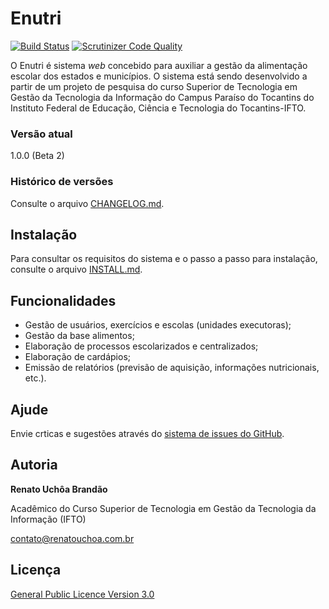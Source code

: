 # Enutri

[![Build Status](https://scrutinizer-ci.com/g/renatouchoa/enutri/badges/build.png?b=master)](https://scrutinizer-ci.com/g/renatouchoa/enutri/build-status/master)
[![Scrutinizer Code Quality](https://scrutinizer-ci.com/g/renatouchoa/enutri/badges/quality-score.png?b=master)](https://scrutinizer-ci.com/g/renatouchoa/enutri/?branch=master)

O Enutri é sistema *web* concebido para auxiliar a gestão da alimentação escolar dos estados e municípios. O sistema está sendo desenvolvido a partir de um projeto de pesquisa do curso Superior de Tecnologia em Gestão da Tecnologia da Informação do Campus Paraíso do Tocantins do Instituto Federal de Educação, Ciência e Tecnologia do Tocantins-IFTO.

### Versão atual

1.0.0 (Beta 2)

### Histórico de versões

Consulte o arquivo [CHANGELOG.md](CHANGELOG.md).

## Instalação

Para consultar os requisitos do sistema e o passo a passo para instalação, consulte o arquivo [INSTALL.md](INSTALL.md).

## Funcionalidades

* Gestão de usuários, exercícios e escolas (unidades executoras);
* Gestão da base alimentos;
* Elaboração de processos escolarizados e centralizados;
* Elaboração de cardápios;
* Emissão de relatórios (previsão de aquisição, informações nutricionais, etc.).

## Ajude

Envie crticas e sugestões através do [sistema de issues do GitHub](https://github.com/renatouchoa/enutri/issues).

## Autoria

**Renato Uchôa Brandão**

Acadêmico do Curso Superior de Tecnologia em Gestão da Tecnologia da Informação (IFTO)

[contato@renatouchoa.com.br](mailto:contato@renatouchoa.com.br)

## Licença

[General Public Licence Version 3.0](LICENCE.md)
